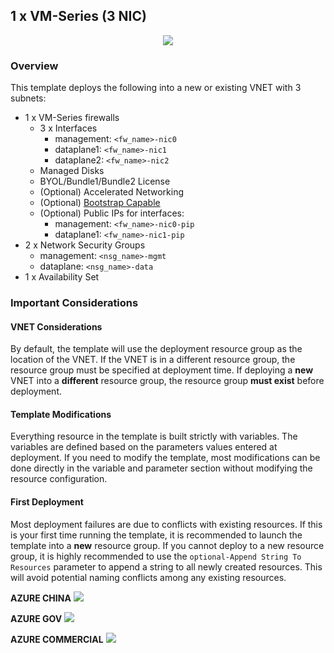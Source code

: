 ## 1 x VM-Series (3 NIC)

<p align="center">
<img src="https://raw.githubusercontent.com/wwce/azure-arm/master/Azure-Common-Deployments/v1/images/1fw_3nic_avset.png">
</p>

### Overview
This template deploys the following into a new or existing VNET with 3 subnets:
* 1 x VM-Series firewalls
    * 3 x Interfaces
        * management: `<fw_name>-nic0`
        * dataplane1: `<fw_name>-nic1`
        * dataplane2: `<fw_name>-nic2`
    * Managed Disks
    * BYOL/Bundle1/Bundle2 License
    * (Optional) Accelerated Networking
    * (Optional) [Bootstrap Capable](https://docs.paloaltonetworks.com/vm-series/8-1/vm-series-deployment/bootstrap-the-vm-series-firewall/bootstrap-the-vm-series-firewall-in-azure)
    * (Optional) Public IPs for interfaces:
        * management: `<fw_name>-nic0-pip`
        * dataplane1: `<fw_name>-nic1-pip`
* 2 x Network Security Groups
    *  management: `<nsg_name>-mgmt`
    *  dataplane: `<nsg_name>-data`
* 1 x Availability Set

### Important Considerations

#### VNET Considerations
By default, the template will use the deployment resource group as the location of the VNET.  If the VNET is in a different resource group, the resource group must be specified at deployment time. If deploying a **new** VNET into a **different** resource group, the resource group **must exist** before deployment.

#### Template Modifications
Everything resource in the template is built strictly with variables.  The variables are defined based on the parameters values entered at deployment.  If you need to modify the template, most modifications can be done directly in the variable and parameter section without modifying the resource configuration.  

#### First Deployment
Most deployment failures are due to conflicts with existing resources.  If this is your first time running the template, it is recommended to launch the template into a **new** resource group.  If you cannot deploy to a new resource group, it is highly recommended to use the `optional-Append String To Resources` parameter to append a string to all newly created resources.  This will avoid potential naming conflicts among any existing resources.

**AZURE CHINA**
<a href="https://portal.azure.cn/#create/Microsoft.Template/uri/https%3A%2F%2Fraw.githubusercontent.com%%2Fwwce%2Fazure-arm%2Fmaster%2FAzure-Common-Deployments%2Fv1%2F1fw_3nic_avset%2FazureDeploy.json" target="_blank">
    <img src="http://azuredeploy.net/deploybutton.png"/>
</a>
</br>

**AZURE GOV**
<a href="https://portal.azure.us/#create/Microsoft.Template/uri/https%3A%2F%2Fraw.githubusercontent.com%2Fwwce%2Fazure-arm%2Fmaster%2FAzure-Common-Deployments%2Fv1%2F1fw_3nic_avset%2FazureDeploy.json" target="_blank">
    <img src="http://azuredeploy.net/AzureGov.png" />
</a> 

**AZURE COMMERCIAL**
[<img src="http://azuredeploy.net/deploybutton.png"/>](https://portal.azure.com/#create/Microsoft.Template/uri/https%3A%2F%2Fraw.githubusercontent.com%2Fwwce%2Fazure-arm%2Fmaster%2FAzure-Common-Deployments%2Fv1%2F1fw_3nic_avset%2FazureDeploy.json)
